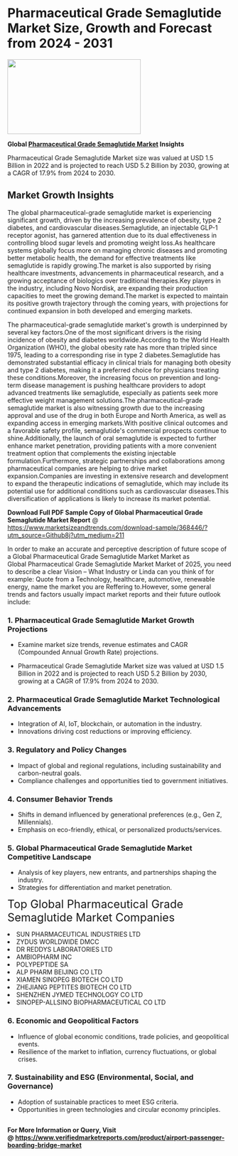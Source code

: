 <H1>Pharmaceutical Grade Semaglutide Market Size, Growth and Forecast from 2024 - 2031</H1><img class="aligncenter size-medium wp-image-584254" src="https://thirdeyenews.in/wp-content/uploads/2024/09/Global-Market-Research-300x168.jpeg" alt="" width="300" height="168" /><p><strong>Global&nbsp;<a href="https://www.marketsizeandtrends.com/download-sample/368446/?utm_source=Github8j?utm_medium=211">Pharmaceutical Grade Semaglutide Market</a> Insights</strong></p><p>Pharmaceutical Grade Semaglutide Market size was valued at USD 1.5 Billion in 2022 and is projected to reach USD 5.2 Billion by 2030, growing at a CAGR of 17.9% from 2024 to 2030.</p><p><h2>Market Growth Insights</h2> <p>The global pharmaceutical-grade semaglutide market is experiencing significant growth, driven by the increasing prevalence of obesity, type 2 diabetes, and cardiovascular diseases.Semaglutide, an injectable GLP-1 receptor agonist, has garnered attention due to its dual effectiveness in controlling blood sugar levels and promoting weight loss.As healthcare systems globally focus more on managing chronic diseases and promoting better metabolic health, the demand for effective treatments like semaglutide is rapidly growing.The market is also supported by rising healthcare investments, advancements in pharmaceutical research, and a growing acceptance of biologics over traditional therapies.Key players in the industry, including Novo Nordisk, are expanding their production capacities to meet the growing demand.The market is expected to maintain its positive growth trajectory through the coming years, with projections for continued expansion in both developed and emerging markets.</p> <p>The pharmaceutical-grade semaglutide market's growth is underpinned by several key factors.One of the most significant drivers is the rising incidence of obesity and diabetes worldwide.According to the World Health Organization (WHO), the global obesity rate has more than tripled since 1975, leading to a corresponding rise in type 2 diabetes.Semaglutide has demonstrated substantial efficacy in clinical trials for managing both obesity and type 2 diabetes, making it a preferred choice for physicians treating these conditions.Moreover, the increasing focus on prevention and long-term disease management is pushing healthcare providers to adopt advanced treatments like semaglutide, especially as patients seek more effective weight management solutions.The pharmaceutical-grade semaglutide market is also witnessing growth due to the increasing approval and use of the drug in both Europe and North America, as well as expanding access in emerging markets.With positive clinical outcomes and a favorable safety profile, semaglutide's commercial prospects continue to shine.Additionally, the launch of oral semaglutide is expected to further enhance market penetration, providing patients with a more convenient treatment option that complements the existing injectable formulation.Furthermore, strategic partnerships and collaborations among pharmaceutical companies are helping to drive market expansion.Companies are investing in extensive research and development to expand the therapeutic indications of semaglutide, which may include its potential use for additional conditions such as cardiovascular diseases.This diversification of applications is likely to increase its market potential.</p><p><span class=""><strong>Download Full PDF Sample Copy of Global Pharmaceutical Grade Semaglutide Market Report</strong> @ <a href="https://www.marketsizeandtrends.com/download-sample/368446/?utm_source=Github8j?utm_medium=211" target="_blank">https://www.marketsizeandtrends.com/download-sample/368446/?utm_source=Github8j?utm_medium=211</a></span></p><p>In order to make an accurate and perceptive description of future scope of a Global&nbsp;Pharmaceutical Grade Semaglutide Market Market as Global&nbsp;Pharmaceutical Grade Semaglutide Market Market of 2025, you need to describe a clear Vision &ndash; What Industry or Linda can you think of for example: Quote from a Technology, healthcare, automotive, renewable energy, name the market you are Reffering to.However, some general trends and factors usually impact market reports and their future outlook include:</p><h3>1.&nbsp;<strong>Pharmaceutical Grade Semaglutide Market Growth Projections</strong></h3><ul><li>Examine market size trends, revenue estimates and CAGR (Compounded Annual Growth Rate) projections.</li><li><p>Pharmaceutical Grade Semaglutide Market size was valued at USD 1.5 Billion in 2022 and is projected to reach USD 5.2 Billion by 2030, growing at a CAGR of 17.9% from 2024 to 2030.</p></li></ul><h3>2.&nbsp;<strong>Pharmaceutical Grade Semaglutide Market Technological Advancements</strong></h3><ul><li>Integration of AI, IoT, blockchain, or automation in the industry.</li><li>Innovations driving cost reductions or improving efficiency.</li></ul><h3>3.&nbsp;<strong>Regulatory and Policy Changes</strong></h3><ul><li>Impact of global and regional regulations, including sustainability and carbon-neutral goals.</li><li>Compliance challenges and opportunities tied to government initiatives.</li></ul><h3>4.&nbsp;<strong>Consumer Behavior Trends</strong></h3><ul><li>Shifts in demand influenced by generational preferences (e.g., Gen Z, Millennials).</li><li>Emphasis on eco-friendly, ethical, or personalized products/services.</li></ul><h3>5.&nbsp;<strong>Global Pharmaceutical Grade Semaglutide Market Competitive Landscape</strong></h3><ul><li>Analysis of key players, new entrants, and partnerships shaping the industry.</li><li>Strategies for differentiation and market penetration.</li></ul><p data-pm-slice="1 1 []"><span style="color: inherit; font-family: inherit; font-size: 25px;">Top Global Pharmaceutical Grade Semaglutide Market Companies</span></p><div class="" data-test-id=""><p><li>SUN PHARMACEUTICAL INDUSTRIES LTD</li><li> ZYDUS WORLDWIDE DMCC</li><li> DR REDDYS LABORATORIES LTD</li><li> AMBIOPHARM INC</li><li> POLYPEPTIDE SA</li><li> ALP PHARM BEIJING CO LTD</li><li> XIAMEN SINOPEG BIOTECH CO LTD</li><li> ZHEJIANG PEPTITES BIOTECH CO LTD</li><li> SHENZHEN JYMED TECHNOLOGY CO LTD</li><li> SINOPEP-ALLSINO BIOPHARMACEUTICAL CO LTD</li></p></div><h3>6.&nbsp;<strong>Economic and Geopolitical Factors</strong></h3><ul><li>Influence of global economic conditions, trade policies, and geopolitical events.</li><li>Resilience of the market to inflation, currency fluctuations, or global crises.</li></ul><h3>7.&nbsp;<strong>Sustainability and ESG (Environmental, Social, and Governance)</strong></h3><ul><li>Adoption of sustainable practices to meet ESG criteria.</li><li>Opportunities in green technologies and circular economy principles.</li></ul><h2><strong style="font-size: 14px;">For More Information or Query, Visit @&nbsp;</strong><a style="background-color: #ffffff; font-size: 14px;" href="https://www.marketsizeandtrends.com/report/pharmaceutical-grade-semaglutide-market/" target="_blank">https://www.verifiedmarketreports.com/product/airport-passenger-boarding-bridge-market</a></h2>